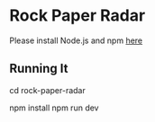 # Rock Paper Radar

Please install Node.js and npm [here](https://nodejs.org/en/download/)

## Running It

cd rock-paper-radar

npm install
npm run dev

```

```
